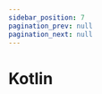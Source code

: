 ```yaml
---
sidebar_position: 7
pagination_prev: null
pagination_next: null
---
```


# Kotlin

<SDKNotReady name="Kotlin" />